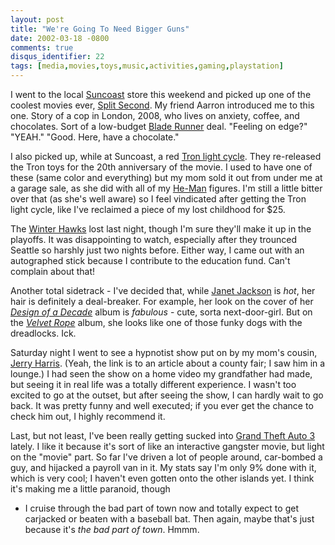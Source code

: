 ```yaml
---
layout: post
title: "We're Going To Need Bigger Guns"
date: 2002-03-18 -0800
comments: true
disqus_identifier: 22
tags: [media,movies,toys,music,activities,gaming,playstation]
---
```

I went to the local [Suncoast](http://www.suncoast.com) store this
weekend and picked up one of the coolest movies ever, [Split
Second](http://us.imdb.com/Title?0105459). My friend Aarron introduced
me to this one. Story of a cop in London, 2008, who lives on anxiety,
coffee, and chocolates. Sort of a low-budget [Blade
Runner](http://us.imdb.com/Title?0083658) deal. "Feeling on edge?"
"YEAH." "Good. Here, have a chocolate."

 I also picked up, while at Suncoast, a red [Tron light
cycle](http://www.necaonline.com/images/TronBlueBike.jpg). They
re-released the Tron toys for the 20th anniversary of the movie. I used
to have one of these (same color and everything) but my mom sold it out
from under me at a garage sale, as she did with all of my
[He-Man](http://www.he-man.org/) figures. I'm still a little bitter over
that (as she's well aware) so I feel vindicated after getting the Tron
light cycle, like I've reclaimed a piece of my lost childhood for $25.

 The [Winter Hawks](http://www.winterhawks.com/) lost last night, though
I'm sure they'll make it up in the playoffs. It was disappointing to
watch, especially after they trounced Seattle so harshly just two nights
before. Either way, I came out with an autographed stick because I
contribute to the education fund. Can't complain about that!

 Another total sidetrack - I've decided that, while [Janet
Jackson](http://www.janet-jackson.com/) is *hot*, her hair is definitely
a deal-breaker. For example, her look on the cover of her [*Design of a
Decade*](http://www.amazon.com/exec/obidos/ASIN/B000002G43/mhsvortex)
album is *fabulous* - cute, sorta next-door-girl. But on the [*Velvet
Rope*](http://www.amazon.com/exec/obidos/ASIN/B000000WEX/mhsvortex)
album, she looks like one of those funky dogs with the dreadlocks. Ick.

 Saturday night I went to see a hypnotist show put on by my mom's
cousin, [Jerry
Harris](http://www.tri-cityherald.com/news/2000/0827/story1.html).
(Yeah, the link is to an article about a county fair; I saw him in a
lounge.) I had seen the show on a home video my grandfather had made,
but seeing it in real life was a totally different experience. I wasn't
too excited to go at the outset, but after seeing the show, I can hardly
wait to go back. It was pretty funny and well executed; if you ever get
the chance to check him out, I highly recommend it.

 Last, but not least, I've been really getting sucked into [Grand Theft
Auto 3](http://www.amazon.com/exec/obidos/ASIN/B00005O0I2/mhsvortex)
lately. I like it because it's sort of like an interactive gangster
movie, but light on the "movie" part. So far I've driven a lot of people
around, car-bombed a guy, and hijacked a payroll van in it. My stats say
I'm only 9% done with it, which is very cool; I haven't even gotten onto
the other islands yet. I think it's making me a little paranoid, though
- I cruise through the bad part of town now and totally expect to get
carjacked or beaten with a baseball bat. Then again, maybe that's just
because it's *the bad part of town*. Hmmm.
